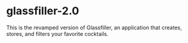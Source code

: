 # glassfiller-2.0
This is the revamped version of Glassfiller, an application that creates, stores, and filters your favorite cocktails.
